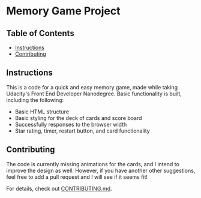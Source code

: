 # Memory Game Project

## Table of Contents

* [Instructions](#instructions)
* [Contributing](#contributing)

## Instructions

This is a code for a quick and easy memory game, made while taking Udacity's Front End Developer Nanodegree.
Basic functionality is built, including the following:

- Basic HTML structure
- Basic styling for the deck of cards and score board
- Successfully responses to the browser width
- Star rating, timer, restart button, and card functionality

## Contributing

The code is currently missing animations for the cards, and I intend to improve the design as well.
However, if you have another other suggestions, feel free to add a pull request and I will see if it seems fit!

For details, check out [CONTRIBUTING.md](CONTRIBUTING.md).
